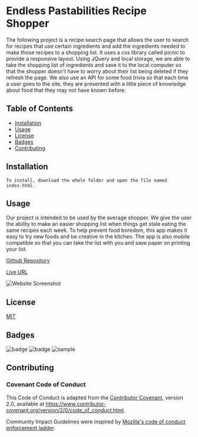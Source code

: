 # Endless Pastabilities Recipe Shopper
The following project is a recipe search page that allows the user to search for recipes that use certain ingredients and add the ingredients needed to make those recipes to a shopping list. It uses a css library called picnic to provide a responsive layout. Using JQuery and local storage, we are able to take the shopping list of ingredients and save it to the local computer so that the shopper doesn't have to worry about their list being deleted if they refresh the page. We also use an API for some food trivia so that each time a user goes to the site, they are presented with a little piece of knowledge about food that they may not have known before.

## Table of Contents

* [Installation](#Installation)
* [Usage](#Usage)
* [License](#License)
* [Badges](#Badges)
* [Contributing](#Contributing)

## Installation

    To install, download the whole folder and open the file named index.html.

## Usage
Our project is intended to be used by the average shopper. We give the user the ability to make an easier shopping list when things get stale eating the same recipes each week. To help prevent food boredom, this app makes it easy to try new foods and be creative in the kitchen. The app is also mobile compatible so that you can take the list with you and save paper on printing your list.

[Github Repository](https://github.com/espoldi/recipe-shopper)

[Live URL](https://espoldi.github.io/recipe-shopper/)

![Website Screenshot](/screenshot.png)

## License

[MIT](https://choosealicense.com/licenses/mit/)

## Badges

![badge](https://img.shields.io/badge/supported-100%25-blue?style=plastic)
![badge](https://img.shields.io/amo/stars/e?style=plastic)
![sample](https://img.shields.io/github/followers/3?style=social)

## Contributing

### Covenant Code of Conduct

This Code of Conduct is adapted from the [Contributor Covenant][homepage],
version 2.0, available at
https://www.contributor-covenant.org/version/2/0/code_of_conduct.html.

Community Impact Guidelines were inspired by [Mozilla's code of conduct
enforcement ladder](https://github.com/mozilla/diversity).

[homepage]: https://www.contributor-covenant.org